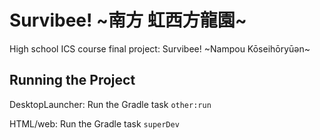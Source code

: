 # Survibee! ~南方 虹西方龍園~


High school ICS course final project: Survibee! ~Nampou Kōseihōryūən~

## Running the Project

DesktopLauncher: Run the Gradle task `other:run`

HTML/web: Run the Gradle task `superDev`
